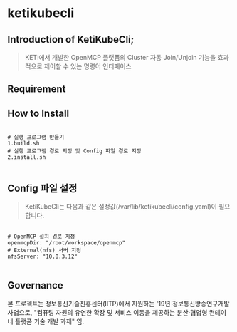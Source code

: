 # ketikubecli

## Introduction of KetiKubeCli;

> KETI에서 개발한 OpenMCP 플랫폼의 Cluster 자동 Join/Unjoin 기능을 효과적으로 제어할 수 있는 명령어 인터페이스

## Requirement



## How to Install
<pre>
<code>
# 실행 프로그램 만들기
1.build.sh
# 실행 프로그램 경로 지정 및 Config 파일 경로 지정
2.install.sh
</code>
</pre>

## Config 파일 설정

> KetiKubeCli는 다음과 같은 설정값(/var/lib/ketikubecli/config.yaml)이 필요합니다.
<pre>
<code>
# OpenMCP 설치 경로 지정
openmcpDir: "/root/workspace/openmcp"
# External(nfs) 서버 지정
nfsServer: "10.0.3.12"
</code>
</pre>

## Governance

본 프로젝트는 정보통신기술진흥센터(IITP)에서 지원하는 '19년 정보통신방송연구개발사업으로, "컴퓨팅 자원의 유연한 확장 및 서비스 이동을 제공하는 분산·협업형 컨테이너 플랫폼 기술 개발 과제" 임.
